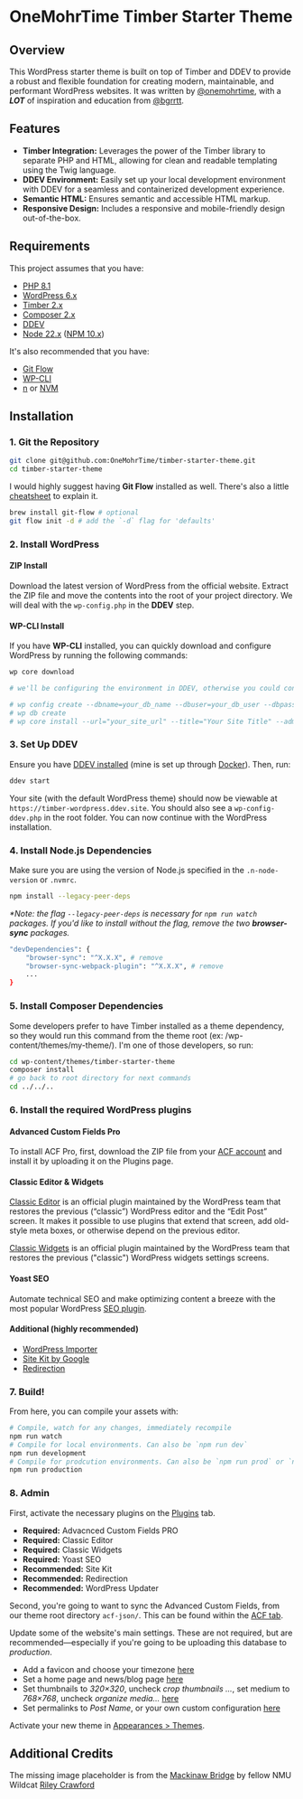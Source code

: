 # OneMohrTime Timber Starter Theme

## Overview
This WordPress starter theme is built on top of Timber and DDEV to provide a robust and flexible foundation for creating modern, maintainable, and performant WordPress websites. It was written by [@onemohrtime](https://github.com/OneMohrTime), with a _**LOT**_ of inspiration and education from [@bgrrtt](https://github.com/bgrrtt).

## Features
- **Timber Integration:** Leverages the power of the Timber library to separate PHP and HTML, allowing for clean and readable templating using the Twig language.
- **DDEV Environment:** Easily set up your local development environment with DDEV for a seamless and containerized development experience.
- **Semantic HTML:** Ensures semantic and accessible HTML markup.
- **Responsive Design:** Includes a responsive and mobile-friendly design out-of-the-box.

## Requirements
This project assumes that you have:
- [PHP 8.1](https://www.php.net/manual/en/install.php)
- [WordPress 6.x](https://wordpress.org/download/)
- [Timber 2.x](https://timber.github.io/docs/v2/installation/installation/)
- [Composer 2.x](https://getcomposer.org/doc/00-intro.md)
- [DDEV](https://ddev.com/get-started/)
- [Node 22.x](https://nodejs.org/en/download/package-manager) ([NPM 10.x](https://www.npmjs.com/))

It's also recommended that you have:
- [Git Flow](https://nvie.com/posts/a-successful-git-branching-model/)
- [WP-CLI](https://wp-cli.org/)
- [n](https://github.com/tj/n) or [NVM](https://github.com/nvm-sh/nvm)

## Installation

### 1. Git the Repository
```bash
git clone git@github.com:OneMohrTime/timber-starter-theme.git
cd timber-starter-theme
```

I would highly suggest having **Git Flow** installed as well. There's also a little [cheatsheet](https://danielkummer.github.io/git-flow-cheatsheet/) to explain it.
```bash
brew install git-flow # optional
git flow init -d # add the `-d` flag for 'defaults'
```

### 2. Install WordPress

#### ZIP Install
Download the latest version of WordPress from the official website. Extract the ZIP file and move the contents into the root of your project directory. We will deal with the `wp-config.php` in the **DDEV** step.

#### WP-CLI Install
If you have **WP-CLI** installed, you can quickly download and configure WordPress by running the following commands:
```bash
wp core download

# we'll be configuring the environment in DDEV, otherwise you could continue on...

# wp config create --dbname=your_db_name --dbuser=your_db_user --dbpass=your_db_password --dbhost=your_db_host
# wp db create
# wp core install --url="your_site_url" --title="Your Site Title" --admin_user="admin" --admin_password="admin_password" --admin_email="admin_email"
```

### 3. Set Up DDEV
Ensure you have [DDEV installed](https://ddev.readthedocs.io/en/stable/users/install/ddev-installation/) (mine is set up through [Docker](https://docs.docker.com/desktop/install/mac-install/)). Then, run:
```bash
ddev start
```
Your site (with the default WordPress theme) should now be viewable at `https://timber-wordpress.ddev.site`. You should also see a `wp-config-ddev.php` in the root folder. You can now continue with the WordPress installation.

### 4. Install Node.js Dependencies

Make sure you are using the version of Node.js specified in the `.n-node-version` or `.nvmrc`.
```bash
npm install --legacy-peer-deps
```
_*Note: the flag `--legacy-peer-deps` is necessary for `npm run watch` packages. If you'd like to install without the flag, remove the two **browser-sync** packages._
```bash
"devDependencies": {
    "browser-sync": "^X.X.X", # remove
    "browser-sync-webpack-plugin": "^X.X.X", # remove
    ...
}
```

### 5. Install Composer Dependencies
Some developers prefer to have Timber installed as a theme dependency, so they would run this command from the theme root (ex: /wp-content/themes/my-theme/). I'm one of those developers, so run:

```bash
cd wp-content/themes/timber-starter-theme
composer install
# go back to root directory for next commands
cd ../../..
```

### 6. Install the required WordPress plugins
#### Advanced Custom Fields Pro
To install ACF Pro, first, download the ZIP file from your [ACF account](https://www.advancedcustomfields.com/my-account/view-licenses/) and install it by uploading it on the Plugins page.

#### Classic Editor & Widgets
[Classic Editor](https://wordpress.org/plugins/classic-editor/) is an official plugin maintained by the WordPress team that restores the previous (“classic”) WordPress editor and the “Edit Post” screen. It makes it possible to use plugins that extend that screen, add old-style meta boxes, or otherwise depend on the previous editor.

[Classic Widgets](https://wordpress.org/plugins/classic-widgets/) is an official plugin maintained by the WordPress team that restores the previous ("classic") WordPress widgets settings screens.

#### Yoast SEO
Automate technical SEO and make optimizing content a breeze with the most popular WordPress [SEO plugin](https://yoast.com/wordpress/plugins/seo/).

#### Additional (highly recommended)
- [WordPress Importer](https://wordpress.org/plugins/wordpress-importer/)
- [Site Kit by Google](https://sitekit.withgoogle.com/)
- [Redirection](https://redirection.me/)

### 7. Build!
From here, you can compile your assets with:
```bash
# Compile, watch for any changes, immediately recompile
npm run watch
# Compile for local environments. Can also be `npm run dev`
npm run development
# Compile for prodcution environments. Can also be `npm run prod` or `npm run build`
npm run production
```

### 8. Admin
First, activate the necessary plugins on the [Plugins](https://timber-wordpress.ddev.site/wp-admin/plugins.php) tab.
- **Required:** Advacnced Custom Fields PRO
- **Required:** Classic Editor
- **Required:** Classic Widgets
- **Required:** Yoast SEO
- **Recommended:** Site Kit
- **Recommended:** Redirection
- **Recommended:** WordPress Updater

Second, you're going to want to sync the Advanced Custom Fields, from our theme root directory `acf-json/`. This can be found within the [ACF tab](https://timber-wordpress.ddev.site/wp-admin/edit.php?post_type=acf-field-group&post_status=sync).

Update some of the website's main settings. These are not required, but are recommended—especially if you're going to be uploading this database to _production_.
- Add a favicon and choose your timezone [here](https://timber-wordpress.ddev.site/wp-admin/options-general.php)
- Set a home page and news/blog page [here](https://timber-wordpress.ddev.site/wp-admin/options-reading.php)
- Set thumbnails to _320&times;320_, uncheck _crop thumbnails ..._, set medium to _768&times;768_, uncheck _organize media..._ [here](https://timber-wordpress.ddev.site/wp-admin/options-media.php)
- Set permalinks to _Post Name_, or your own custom configuration [here](https://timber-wordpress.ddev.site/wp-admin/options-permalink.php)

Activate your new theme in [Appearances > Themes](https://timber-wordpress.ddev.site/wp-admin/themes.php).

## Additional Credits

The missing image placeholder is from the [Mackinaw Bridge](https://unsplash.com/photos/white-truck-on-gray-road-during-daytime-99HLgU4IHLY?utm_content=creditCopyText&utm_medium=referral&utm_source=unsplash) by fellow NMU Wildcat [Riley Crawford](https://unsplash.com/@ricrawfo?utm_content=creditCopyText&utm_medium=referral&utm_source=unsplash)
